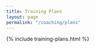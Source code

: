 ```yaml
---
title: Training Plans
layout: page
permalink: "/coaching/plans"
---
```


{% include training-plans.html %}
